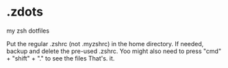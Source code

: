 # .zdots
my zsh dotfiles

Put the regular .zshrc (not .myzshrc) in the home directory. If needed, backup and delete the pre-used .zshrc. Yoo might also need to press "cmd" + "shift" + "." to see the files That's. it.
